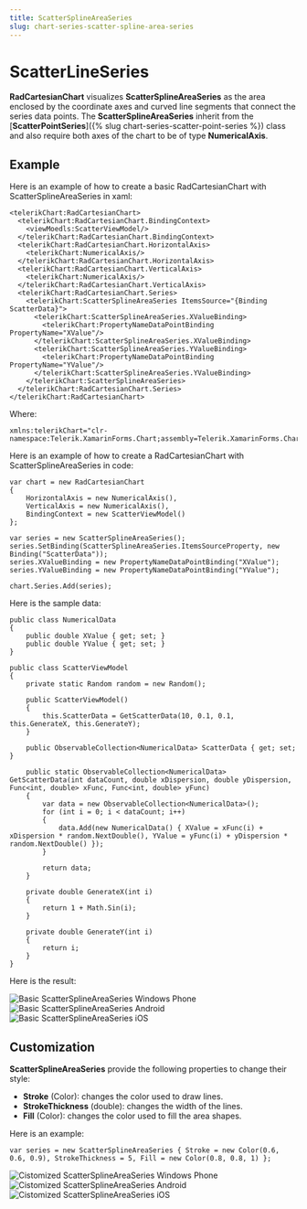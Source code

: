 ```yaml
---
title: ScatterSplineAreaSeries
slug: chart-series-scatter-spline-area-series
---
```

# ScatterLineSeries #

**RadCartesianChart** visualizes **ScatterSplineAreaSeries** as the area enclosed by the coordinate axes and curved line segments that connect the series data points. The **ScatterSplineAreaSeries** inherit from the [**ScatterPointSeries**]({% slug chart-series-scatter-point-series %}) class and also require both axes of the chart to be of type **NumericalAxis**.

## Example ##
Here is an example of how to create a basic RadCartesianChart with ScatterSplineAreaSeries in xaml:
	
	<telerikChart:RadCartesianChart>
	  <telerikChart:RadCartesianChart.BindingContext>
	    <viewMoedls:ScatterViewModel/>
	  </telerikChart:RadCartesianChart.BindingContext>
	  <telerikChart:RadCartesianChart.HorizontalAxis>
	    <telerikChart:NumericalAxis/>
	  </telerikChart:RadCartesianChart.HorizontalAxis>
	  <telerikChart:RadCartesianChart.VerticalAxis>
	    <telerikChart:NumericalAxis/>
	  </telerikChart:RadCartesianChart.VerticalAxis>
	  <telerikChart:RadCartesianChart.Series>
	    <telerikChart:ScatterSplineAreaSeries ItemsSource="{Binding ScatterData}">
	      <telerikChart:ScatterSplineAreaSeries.XValueBinding>
	        <telerikChart:PropertyNameDataPointBinding PropertyName="XValue"/>
	      </telerikChart:ScatterSplineAreaSeries.XValueBinding>
	      <telerikChart:ScatterSplineAreaSeries.YValueBinding>
	        <telerikChart:PropertyNameDataPointBinding PropertyName="YValue"/>
	      </telerikChart:ScatterSplineAreaSeries.YValueBinding>
	    </telerikChart:ScatterSplineAreaSeries>
	  </telerikChart:RadCartesianChart.Series>
	</telerikChart:RadCartesianChart>
Where:

	xmlns:telerikChart="clr-namespace:Telerik.XamarinForms.Chart;assembly=Telerik.XamarinForms.Chart"
Here is an example of how to create a RadCartesianChart with ScatterSplineAreaSeries in code:

	var chart = new RadCartesianChart
	{
	    HorizontalAxis = new NumericalAxis(),
	    VerticalAxis = new NumericalAxis(),
	    BindingContext = new ScatterViewModel()
	};
	
	var series = new ScatterSplineAreaSeries();
	series.SetBinding(ScatterSplineAreaSeries.ItemsSourceProperty, new Binding("ScatterData"));   
	series.XValueBinding = new PropertyNameDataPointBinding("XValue");
	series.YValueBinding = new PropertyNameDataPointBinding("YValue");
	
	chart.Series.Add(series);

Here is the sample data:
	
	public class NumericalData
	{
	    public double XValue { get; set; }
	    public double YValue { get; set; }
	}

	public class ScatterViewModel
	{
	    private static Random random = new Random();
	
	    public ScatterViewModel()
	    {
	        this.ScatterData = GetScatterData(10, 0.1, 0.1, this.GenerateX, this.GenerateY);
	    }
	
	    public ObservableCollection<NumericalData> ScatterData { get; set; }
	
	    public static ObservableCollection<NumericalData> GetScatterData(int dataCount, double xDispersion, double yDispersion, Func<int, double> xFunc, Func<int, double> yFunc)
	    {
	        var data = new ObservableCollection<NumericalData>();
	        for (int i = 0; i < dataCount; i++)
	        {
	            data.Add(new NumericalData() { XValue = xFunc(i) + xDispersion * random.NextDouble(), YValue = yFunc(i) + yDispersion * random.NextDouble() });
	        }
	
	        return data;
	    }
	
	    private double GenerateX(int i)
	    {
	        return 1 + Math.Sin(i);
	    }
	
	    private double GenerateY(int i)
	    {
	        return i;
	    }
	}

Here is the result:

![Basic ScatterSplineAreaSeries Windows Phone](scatter-spline-area-series-images/cartesian-scatter-spline-area-series-basic-example-WP.png)
![Basic ScatterSplineAreaSeries Android](scatter-spline-area-series-images/cartesian-scatter-spline-area-series-basic-example-andro.png)
![Basic ScatterSplineAreaSeries iOS](scatter-spline-area-series-images/cartesian-scatter-spline-area-series-basic-example-iOS.png)
## Customization ##
**ScatterSplineAreaSeries** provide the following properties to change their style:

- **Stroke** (Color): changes the color used to draw lines.
- **StrokeThickness** (double): changes the width of the lines.
- **Fill** (Color): changes the color used to fill the area shapes.

Here is an example:

	var series = new ScatterSplineAreaSeries { Stroke = new Color(0.6, 0.6, 0.9), StrokeThickness = 5, Fill = new Color(0.8, 0.8, 1) };

![Cistomized ScatterSplineAreaSeries Windows Phone](scatter-spline-area-series-images/cartesian-scatter-spline-area-series-customization-example-WP.png)
![Cistomized ScatterSplineAreaSeries Android](scatter-spline-area-series-images/cartesian-scatter-spline-area-series-customization-example-andro.png)
![Cistomized ScatterSplineAreaSeries iOS](scatter-spline-area-series-images/cartesian-scatter-spline-area-series-customization-example-iOS.png)